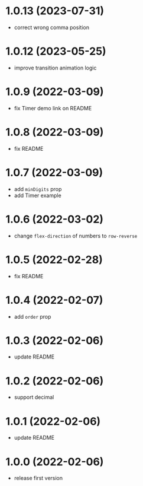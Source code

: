 # 1.0.13 (2023-07-31)

- correct wrong comma position

# 1.0.12 (2023-05-25)

- improve transition animation logic

# 1.0.9 (2022-03-09)

- fix Timer demo link on README

# 1.0.8 (2022-03-09)

- fix README

# 1.0.7 (2022-03-09)

- add `minDigits` prop
- add Timer example

# 1.0.6 (2022-03-02)

- change `flex-direction` of numbers to `row-reverse`

# 1.0.5 (2022-02-28)

- fix README

# 1.0.4 (2022-02-07)

- add `order` prop

# 1.0.3 (2022-02-06)

- update README

# 1.0.2 (2022-02-06)

- support decimal

# 1.0.1 (2022-02-06)

- update README

# 1.0.0 (2022-02-06)

- release first version

